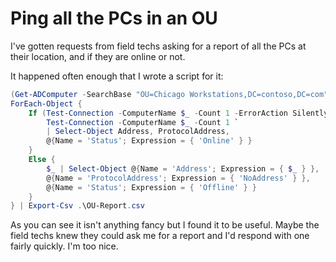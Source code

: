 # Ping all the PCs in an OU

I've gotten requests from field techs asking for a report of all the PCs at their location, and if they are online or not.

It happened often enough that I wrote a script for it:

```powershell
(Get-ADComputer -SearchBase "OU=Chicago Workstations,DC=contoso,DC=com" -Filter *).Name |
ForEach-Object {
    If (Test-Connection -ComputerName $_ -Count 1 -ErrorAction SilentlyContinue) {
        Test-Connection -ComputerName $_ -Count 1 `
        | Select-Object Address, ProtocolAddress,
        @{Name = 'Status'; Expression = { 'Online' } }
    }
    Else {
        $_ | Select-Object @{Name = 'Address'; Expression = { $_ } },
        @{Name = 'ProtocolAddress'; Expression = { 'NoAddress' } },
        @{Name = 'Status'; Expression = { 'Offline' } }
    }
} | Export-Csv .\OU-Report.csv
```

As you can see it isn't anything fancy but I found it to be useful.  Maybe the field techs knew they could ask me for a report
and I'd respond with one fairly quickly.  I'm too nice.
